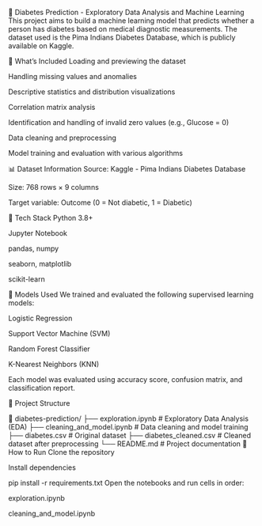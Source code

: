 🔬 Diabetes Prediction - Exploratory Data Analysis and Machine Learning
This project aims to build a machine learning model that predicts whether a person has diabetes based on medical diagnostic measurements. The dataset used is the Pima Indians Diabetes Database, which is publicly available on Kaggle.

🧪 What’s Included
Loading and previewing the dataset

Handling missing values and anomalies

Descriptive statistics and distribution visualizations

Correlation matrix analysis

Identification and handling of invalid zero values (e.g., Glucose = 0)

Data cleaning and preprocessing

Model training and evaluation with various algorithms

📊 Dataset Information
Source: Kaggle - Pima Indians Diabetes Database

Size: 768 rows × 9 columns

Target variable: Outcome (0 = Not diabetic, 1 = Diabetic)

🧰 Tech Stack
Python 3.8+

Jupyter Notebook

pandas, numpy

seaborn, matplotlib

scikit-learn

🧠 Models Used
We trained and evaluated the following supervised learning models:

Logistic Regression

Support Vector Machine (SVM)

Random Forest Classifier

K-Nearest Neighbors (KNN)

Each model was evaluated using accuracy score, confusion matrix, and classification report.

📂 Project Structure

📁 diabetes-prediction/
├── exploration.ipynb          # Exploratory Data Analysis (EDA)
├── cleaning_and_model.ipynb   # Data cleaning and model training
├── diabetes.csv               # Original dataset
├── diabetes_cleaned.csv       # Cleaned dataset after preprocessing
└── README.md                  # Project documentation
🚀 How to Run
Clone the repository

Install dependencies


pip install -r requirements.txt
Open the notebooks and run cells in order:

exploration.ipynb

cleaning_and_model.ipynb

